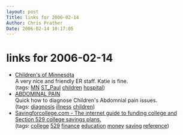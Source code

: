 ```yaml
---
layout: post
Title: links for 2006-02-14
Author: Chris Prather
Date: 2006-02-14 10:17:05
---
```


# links for 2006-02-14
<ul class="delicious">
	<li>
		<div class="delicious-link"><a href="https://www.childrensmn.org/your-visit/while-you-are-here/on-the-st-paul-campus/">Children's of Minnesota</a></div>
		<div class="delicious-extended">A very nice and friendly ER staff. Katie is fine.</div>
		<div class="delicious-tags">(tags: <a href="http://del.icio.us/perigrin/MN">MN</a> <a href="http://del.icio.us/perigrin/ST_Paul">ST_Paul</a> <a href="http://del.icio.us/perigrin/children">children</a> <a href="http://del.icio.us/perigrin/hospital">hospital</a>)</div>
	</li>
	<li>
		<div class="delicious-link"><a href="http://www.askdrsears.com/html/8/t080200.asp">ABDOMINAL PAIN</a></div>
		<div class="delicious-extended">Quick how to diagnose Children's Abdomnial pain issues.</div>
		<div class="delicious-tags">(tags: <a href="http://del.icio.us/perigrin/diagnosis">diagnosis</a> <a href="http://del.icio.us/perigrin/illness">illness</a> <a href="http://del.icio.us/perigrin/children">children</a>)</div>
	</li>
	<li>
		<div class="delicious-link"><a href="http://www.savingforcollege.com/">Savingforcollege.com - The internet guide to funding college and Section 529 college savings plans.</a></div>
		<div class="delicious-tags">(tags: <a href="http://del.icio.us/perigrin/college">college</a> <a href="http://del.icio.us/perigrin/529">529</a> <a href="http://del.icio.us/perigrin/finance">finance</a> <a href="http://del.icio.us/perigrin/education">education</a> <a href="http://del.icio.us/perigrin/money">money</a> <a href="http://del.icio.us/perigrin/saving">saving</a> <a href="http://del.icio.us/perigrin/reference">reference</a>)</div>
	</li>
</ul>

